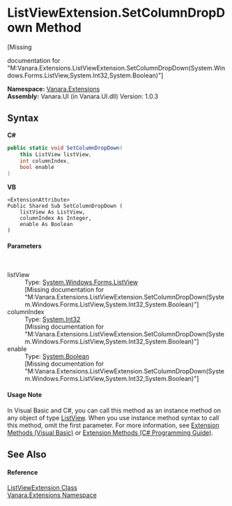 # ListViewExtension.SetColumnDropDown Method 
 

\[Missing <summary> documentation for "M:Vanara.Extensions.ListViewExtension.SetColumnDropDown(System.Windows.Forms.ListView,System.Int32,System.Boolean)"\]

**Namespace:**&nbsp;<a href="9abe54ff-18ce-e333-beed-30e855655381">Vanara.Extensions</a><br />**Assembly:**&nbsp;Vanara.UI (in Vanara.UI.dll) Version: 1.0.3

## Syntax

**C#**<br />
``` C#
public static void SetColumnDropDown(
	this ListView listView,
	int columnIndex,
	bool enable
)
```

**VB**<br />
``` VB
<ExtensionAttribute>
Public Shared Sub SetColumnDropDown ( 
	listView As ListView,
	columnIndex As Integer,
	enable As Boolean
)
```


#### Parameters
&nbsp;<dl><dt>listView</dt><dd>Type: <a href="http://msdn2.microsoft.com/en-us/library/s2edxtd5" target="_blank">System.Windows.Forms.ListView</a><br />\[Missing <param name="listView"/> documentation for "M:Vanara.Extensions.ListViewExtension.SetColumnDropDown(System.Windows.Forms.ListView,System.Int32,System.Boolean)"\]</dd><dt>columnIndex</dt><dd>Type: <a href="http://msdn2.microsoft.com/en-us/library/td2s409d" target="_blank">System.Int32</a><br />\[Missing <param name="columnIndex"/> documentation for "M:Vanara.Extensions.ListViewExtension.SetColumnDropDown(System.Windows.Forms.ListView,System.Int32,System.Boolean)"\]</dd><dt>enable</dt><dd>Type: <a href="http://msdn2.microsoft.com/en-us/library/a28wyd50" target="_blank">System.Boolean</a><br />\[Missing <param name="enable"/> documentation for "M:Vanara.Extensions.ListViewExtension.SetColumnDropDown(System.Windows.Forms.ListView,System.Int32,System.Boolean)"\]</dd></dl>

#### Usage Note
In Visual Basic and C#, you can call this method as an instance method on any object of type <a href="http://msdn2.microsoft.com/en-us/library/s2edxtd5" target="_blank">ListView</a>. When you use instance method syntax to call this method, omit the first parameter. For more information, see <a href="http://msdn.microsoft.com/en-us/library/bb384936.aspx">Extension Methods (Visual Basic)</a> or <a href="http://msdn.microsoft.com/en-us/library/bb383977.aspx">Extension Methods (C# Programming Guide)</a>.

## See Also


#### Reference
<a href="3e5258c0-2fc2-fa30-46e7-ec6ea45b218a">ListViewExtension Class</a><br /><a href="9abe54ff-18ce-e333-beed-30e855655381">Vanara.Extensions Namespace</a><br />